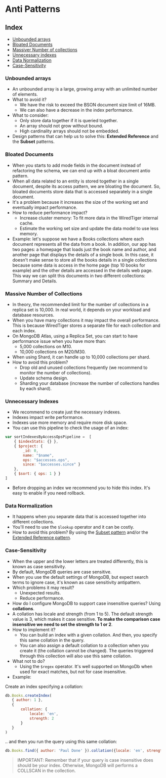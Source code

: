 # Anti Patterns

## Index
- [Unbounded arrays](#unbounded-arrays)
- [Bloated Documents](#bloated-documents)
- [Massiver Number of collections](#massive-number-of-collections)
- [Unnecessary indexes](#unnecessary-indexes)
- [Data Normalization](#data-normalization)
- [Case-Sensitivity](#case-sensitivity)

### Unbounded arrays
- An unbounded array is a large, growing array with an unlimited number of elements.
- What to avoid it?
    - We have the risk to exceed the BSON document size limit of 16MB.
    - We can also have a decrease in the index performance.
- What to consider:
    - Only store data together if it is queried together.
    - An array should not grow without bound.
    - High cardinality arrays should not be embedded.
- Design patterns that can help us to solve this: __Extended Reference__ and the __Subset__ patterns.

### Bloated Documents
- When you starts to add mode fields in the document instead of refactoring the schema, we can end up with a bloat document antio pattern.
- When all data related to an entity is stored together in a single document, despite its access pattern, we are bloating the document. So, bloated documents store data that is accessed separately in a single document.
- It's a problem because it increases the size of the working set and eventually impact performance.
- How to reduce performance impact?
    - Increase cluster memory: To fit more data in the WiredTiger internal cache.
    - Estimate the working set size and update the data model to use less memory.
- Example: let's suppose we have a Books collections where each document represents all the data from a book. In addition, our app has two pages: a homepage that loads just the book name and author, and another page that displays the details of a single book. In this case, it doesn't make sense to store all the books details in a single collections because some data is access in the home page (top 10 books for example) and the other details are accessed in the details web page. This way we can split this documents in two different collections: Summary and Details.

### Massive Number of Collections
- In theory, the recommended limit for the number of collections in a replica set is 10,000. In real world, it depends on your workload and database resources.
- When you have many collections it may impact the overall performance. This is because WiredTiger stores a separate file for each collection and each index. 
- On MongoDB Atlas, using a Replica Set, you can start to have performance issue when you have more than:
    - 5,000 collections on M10.
    - 10,000 collections on M20/M30.
- When using Shard, it can handle up to 10,000 collections per shard.
- How to avoid this problem?
    - Drop old and unused collections frequently (we recommend to monitor the number of collections).
    - Update schema design.
    - Sharding your database (increase the number of collections handles by each shard).

### Unnecessary Indexes
- We recommend to create just the necessary indexes.
- Indexes impact write performance.
- Indexes use more memory and require more disk space.
- You can use this pipeline to check the usage of an index:

```js
var sortIndexesByAccessOpsPipeline =  [
    { $indexStats: {} },
    { $project: { 
        _id: 0,
        name: "$name",
        ops: "$accesses.ops",
        since: "$accesses.since" }
    },
    { $sort: { ops: 1 } }
]
```

- Before dropping an index we recommend you to hide this index. It's easy to enable if you need rollback.

### Data Normalization
- It happens when you separate data that is accessed together into different collections.
- You'll need to use the ```$lookup``` operator and it can be costly.
- How to avoid this problem? By using the [Subset pattern](../design-patterns/subset-pattern/README.md) and/or the [Extended Reference pattern](../design-patterns/extended-reference-pattern/README.md).

### Case-Sensitivity
- When the upper and the lower letters are treated differently, this is known as case sensitivity.
- By default, MongoDB queries are case sensitive.
- When you use the default settings of MongoDB, but expect search terms to ignore case, it's known as case sensitivity antipattern.
- Which problems it may result?
    - Unexpected results.
    - Reduce performance.
- How do I configure MongoDB to support case insensitive queries? Using __collations__.
- A collation has locale and strength (from 1 to 5). The default strength value is 3, which makes it case sensitive. __To make the comparison case insensitive we need to set the strength to 1 or 2__.
- How to implement it?
    - You can build an index with a given collation. And then, you specify this same collation in the query.
    - You can also assign a default collation to a collection when you create it (the collation cannot be changed). The queries triggered through this collection will also use this same collation.
- What not to do?
    - Using the ```$regex``` operator. It's well supported on MongoDb when used for exact matches, but not for case insensitive.
- Example:

Create an index specifying a collation:
```js
db.Books.createIndex(
   { author: 1 },
   {
       collation: {
           locale: 'en',
           strength: 2
       }
   }
)
```

.. and then you run the query using this same collation:
```js
db.Books.find({ author: 'Paul Done' }).collation({locale: 'en', strength: 2})
```

> IMPORTANT: Remember that if your query is case insensitive does should be your index. Otherwise, MongoDB will performs a COLLSCAN in the collection.
